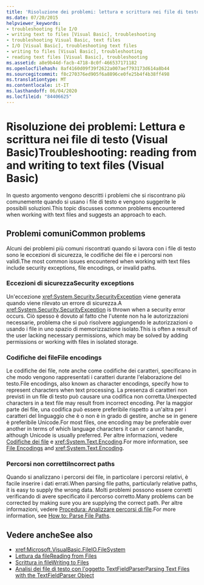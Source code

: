 ```yaml
---
title: 'Risoluzione dei problemi: lettura e scrittura nei file di testo'
ms.date: 07/20/2015
helpviewer_keywords:
- troubleshooting file I/O
- writing text to files [Visual Basic], troubleshooting
- troubleshooting Visual Basic, text files
- I/O [Visual Basic], troubleshooting text files
- writing to files [Visual Basic], troubleshooting
- reading text files [Visual Basic], troubleshooting
ms.assetid: a8e9b44d-facb-4718-8c0f-466537171182
ms.openlocfilehash: 8af4160d09f39f2622a007aef793173d614a8b44
ms.sourcegitcommit: f8c270376ed905f6a8896ce0fe25b4f4b38ff498
ms.translationtype: MT
ms.contentlocale: it-IT
ms.lasthandoff: 06/04/2020
ms.locfileid: "84406625"
---
```

# <a name="troubleshooting-reading-from-and-writing-to-text-files-visual-basic"></a><span data-ttu-id="ba115-102">Risoluzione dei problemi: Lettura e scrittura nei file di testo (Visual Basic)</span><span class="sxs-lookup"><span data-stu-id="ba115-102">Troubleshooting: reading from and writing to text files (Visual Basic)</span></span>

<span data-ttu-id="ba115-103">In questo argomento vengono descritti i problemi che si riscontrano più comunemente quando si usano i file di testo e vengono suggerite le possibili soluzioni.</span><span class="sxs-lookup"><span data-stu-id="ba115-103">This topic discusses common problems encountered when working with text files and suggests an approach to each.</span></span>  
  
## <a name="common-problems"></a><span data-ttu-id="ba115-104">Problemi comuni</span><span class="sxs-lookup"><span data-stu-id="ba115-104">Common problems</span></span>  

 <span data-ttu-id="ba115-105">Alcuni dei problemi più comuni riscontrati quando si lavora con i file di testo sono le eccezioni di sicurezza, le codifiche dei file e i percorsi non validi.</span><span class="sxs-lookup"><span data-stu-id="ba115-105">The most common issues encountered when working with text files include security exceptions, file encodings, or invalid paths.</span></span>  
  
### <a name="security-exceptions"></a><span data-ttu-id="ba115-106">Eccezioni di sicurezza</span><span class="sxs-lookup"><span data-stu-id="ba115-106">Security exceptions</span></span>  

 <span data-ttu-id="ba115-107">Un'eccezione <xref:System.Security.SecurityException> viene generata quando viene rilevato un errore di sicurezza.</span><span class="sxs-lookup"><span data-stu-id="ba115-107">A <xref:System.Security.SecurityException> is thrown when a security error occurs.</span></span> <span data-ttu-id="ba115-108">Ciò spesso è dovuto al fatto che l'utente non ha le autorizzazioni necessarie, problema che si può risolvere aggiungendo le autorizzazioni o usando i file in uno spazio di memorizzazione isolato.</span><span class="sxs-lookup"><span data-stu-id="ba115-108">This is often a result of the user lacking necessary permissions, which may be solved by adding permissions or working with files in isolated storage.</span></span>  
  
### <a name="file-encodings"></a><span data-ttu-id="ba115-109">Codifiche dei file</span><span class="sxs-lookup"><span data-stu-id="ba115-109">File encodings</span></span>  

 <span data-ttu-id="ba115-110">Le codifiche dei file, note anche come codifiche dei caratteri, specificano in che modo vengono rappresentati i caratteri durante l'elaborazione del testo.</span><span class="sxs-lookup"><span data-stu-id="ba115-110">File encodings, also known as character encodings, specify how to represent characters when text processing.</span></span> <span data-ttu-id="ba115-111">La presenza di caratteri non previsti in un file di testo può causare una codifica non corretta.</span><span class="sxs-lookup"><span data-stu-id="ba115-111">Unexpected characters in a text file may result from incorrect encoding.</span></span> <span data-ttu-id="ba115-112">Per la maggior parte dei file, una codifica può essere preferibile rispetto a un'altra per i caratteri del linguaggio che è o non è in grado di gestire, anche se in genere è preferibile Unicode.</span><span class="sxs-lookup"><span data-stu-id="ba115-112">For most files, one encoding may be preferable over another in terms of which language characters it can or cannot handle, although Unicode is usually preferred.</span></span> <span data-ttu-id="ba115-113">Per altre informazioni, vedere [Codifiche dei file](file-encodings.md) e <xref:System.Text.Encoding>.</span><span class="sxs-lookup"><span data-stu-id="ba115-113">For more information, see [File Encodings](file-encodings.md) and <xref:System.Text.Encoding>.</span></span>  
  
### <a name="incorrect-paths"></a><span data-ttu-id="ba115-114">Percorsi non corretti</span><span class="sxs-lookup"><span data-stu-id="ba115-114">Incorrect paths</span></span>  

 <span data-ttu-id="ba115-115">Quando si analizzano i percorsi dei file, in particolare i percorsi relativi, è facile inserire i dati errati.</span><span class="sxs-lookup"><span data-stu-id="ba115-115">When parsing file paths, particularly relative paths, it is easy to supply the wrong data.</span></span> <span data-ttu-id="ba115-116">Molti problemi possono essere corretti verificando di avere specificato il percorso corretto.</span><span class="sxs-lookup"><span data-stu-id="ba115-116">Many problems can be corrected by making sure you are supplying the correct path.</span></span> <span data-ttu-id="ba115-117">Per altre informazioni, vedere [Procedura: Analizzare percorsi di file](how-to-parse-file-paths.md).</span><span class="sxs-lookup"><span data-stu-id="ba115-117">For more information, see [How to: Parse File Paths](how-to-parse-file-paths.md).</span></span>  
  
## <a name="see-also"></a><span data-ttu-id="ba115-118">Vedere anche</span><span class="sxs-lookup"><span data-stu-id="ba115-118">See also</span></span>

- <xref:Microsoft.VisualBasic.FileIO.FileSystem>
- [<span data-ttu-id="ba115-119">Lettura da file</span><span class="sxs-lookup"><span data-stu-id="ba115-119">Reading from Files</span></span>](reading-from-files.md)
- [<span data-ttu-id="ba115-120">Scrittura in file</span><span class="sxs-lookup"><span data-stu-id="ba115-120">Writing to Files</span></span>](writing-to-files.md)
- [<span data-ttu-id="ba115-121">Analisi dei file di testo con l'oggetto TextFieldParser</span><span class="sxs-lookup"><span data-stu-id="ba115-121">Parsing Text Files with the TextFieldParser Object</span></span>](parsing-text-files-with-the-textfieldparser-object.md)
